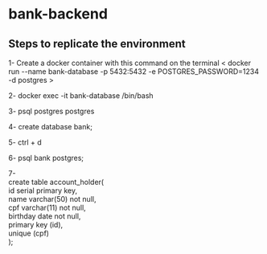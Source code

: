 # bank-backend

## Steps to replicate the environment

1- Create a docker container with this command on the terminal < docker run --name bank-database -p 5432:5432 -e POSTGRES_PASSWORD=1234 -d postgres >

2- docker exec -it bank-database /bin/bash

3- psql postgres postgres

4- create database bank;

5- ctrl + d

6- psql bank postgres;

7-  
create table account_holder(  
    id serial primary key,  
    name varchar(50) not null,  
    cpf varchar(11) not null,  
    birthday date not null,  
    primary key (id),  
    unique (cpf)  
);
